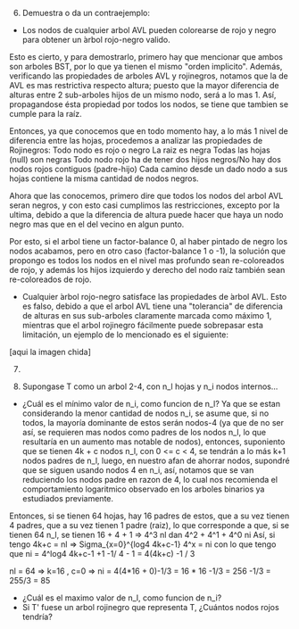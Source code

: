 6. Demuestra o da un contraejemplo:
- Los nodos de cualquier arbol AVL pueden colorearse de rojo y negro para obtener un ́arbol rojo-negro valido.

Esto es cierto, y para demostrarlo, primero hay que mencionar que ambos son arboles BST, por lo que ya tienen el mismo "orden implicito".
Además, verificando las propiedades de arboles AVL y rojinegros, notamos que la de AVL es mas restrictiva respecto altura; puesto que la mayor diferencia de alturas entre 2 sub-arboles hijos de un mismo nodo, será a lo mas 1. Así, propagandose ésta propiedad por todos los nodos, se tiene que tambien se cumple para la raíz.

Entonces, ya que conocemos que en todo momento hay, a lo más 1 nivel de diferencia entre las hojas, procedemos a analizar las propiedades de Rojinegros:
 Todo nodo es rojo o negro
 La raiz es negra
 Todas las hojas (null) son negras
 Todo nodo rojo ha de tener dos hijos negros/No hay dos nodos rojos contiguos (padre-hijo)
 Cada camino desde un dado nodo a sus hojas contiene la misma cantidad de nodos negros.

Ahora que las conocemos, primero dire que todos los nodos del arbol AVL seran negros, y con esto casi cumplimos las restricciones, excepto por la ultima, debido a que la diferencia de altura puede hacer que haya un nodo negro mas que en el del vecino en algun punto.

Por esto, si el arbol tiene un factor-balance 0, al haber pintado de negro los nodos acabamos, pero en otro caso (factor-balance 1 o -1), la solución que propongo es todos los nodos en el nivel mas profundo sean re-coloreados de rojo, y además los hijos izquierdo y derecho del nodo raíz también sean re-coloreados de rojo.

- Cualquier  ́arbol rojo-negro satisface las propiedades de  ́arbol AVL.
Esto es falso, debido a que el arbol AVL tiene una "tolerancia" de diferencia de alturas en sus sub-arboles claramente marcada como máximo 1, mientras que el arbol rojinegro fácilmente puede sobrepasar esta limitación, un ejemplo de lo mencionado es el siguiente:

[aqui la imagen chida]

7. 

8. Supongase T como un arbol 2-4, con n_l hojas y n_i nodos internos...
- ¿Cuál es el mínimo valor de n_i, como funcion de n_l?
Ya que se estan considerando la menor cantidad de nodos n_i, se asume que, si no todos, la mayoría dominante de estos serán nodos-4 (ya que de no ser así, se requieren mas nodos como padres de los nodos n_l, lo que resultaría en un aumento mas notable de nodos), entonces, suponiento que se tienen 4k + c nodos n_l, con 0 <= c < 4, se tendrán a lo más k+1 nodos padres de n_l, luego, en nuestro afan de ahorrar nodos, supondré que se siguen usando nodos 4 en n_i, así, notamos que se van reduciendo los nodos padre en razon de 4, lo cual nos recomienda el comportamiento logaritmico observado en los arboles binarios ya estudiados previamente.

Entonces, si se tienen 64 hojas, hay 16 padres de estos, que a su vez tienen 4 padres, que a su vez tienen 1 padre (raiz), lo que corresponde a que, si se tienen 64 n_l, se tienen 16 + 4 + 1 => 4^3 nl dan 4^2 + 4^1 + 4^0 ni
Así, si tengo 4k+c = nl => Sigma_{x=0}^{log4 4k+c-1} 4^x = ni
con lo que tengo que ni = 4^log4 4k+c-1 +1 -1/ 4 - 1 = 4(4k+c) -1 / 3

nl = 64 => k=16 , c=0 => ni = 4(4*16 + 0)-1/3 = 16 * 16 -1/3 = 256 -1/3 = 255/3 = 85

- ¿Cuál es el maximo valor de n_l, como funcion de n_i?
- Si T' fuese un arbol rojinegro que representa T, ¿Cuántos nodos rojos tendría?

